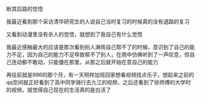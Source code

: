 断其后路的觉悟

我最近看到那个采访清华研究生的人说自己当时复习的时候真的没有退路的复习

又看到动漫里没有杀人的觉悟，就想到了我自己有什么觉悟

我最近感触最大的应该是那次看到别人淋雨自己帮不了的时候，意识到了自己的能力不足，因为自己的能力不足导致帮不了别人，在雨中仿佛听到了一声叹息，但自己连动都不敢动，只能僵在那里。从那之后就开始在意自己的能力

再往前就是996的那个月，有一天照样加班回家想看视频找点乐子，想起来之前的qq空间就正好看到了高中同学骑行去九江的视频，之后还看到了徐师傅的大学时的视频，就觉得自己现在的生活真的是白活了